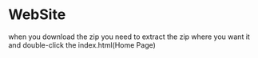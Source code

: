 WebSite
===

when you download the zip you need to extract the zip where you want it and double-click the index.html(Home Page)
